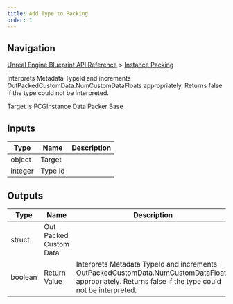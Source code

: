```yaml
---
title: Add Type to Packing
order: 1
---
```

## Navigation

[Unreal Engine Blueprint API Reference](https://dev.epicgames.com/documentation/en-us/unreal-engine/BlueprintAPI) > [Instance Packing](https://dev.epicgames.com/documentation/en-us/unreal-engine/BlueprintAPI/InstancePacking)

Interprets Metadata TypeId and increments OutPackedCustomData.NumCustomDataFloats appropriately. Returns false if the type could not be interpreted.

Target is PCGInstance Data Packer Base

## Inputs

| Type | Name | Description |
| --- | --- | --- |
| object | Target |  |
| integer | Type Id |  |

## Outputs

| Type | Name | Description |
| --- | --- | --- |
| struct | Out Packed Custom Data |  |
| boolean | Return Value | Interprets Metadata TypeId and increments OutPackedCustomData.NumCustomDataFloats appropriately. Returns false if the type could not be interpreted. |
